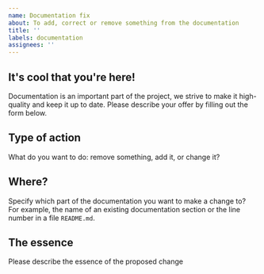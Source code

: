 ```yaml
---
name: Documentation fix
about: To add, correct or remove something from the documentation
title: ''
labels: documentation
assignees: ''
---
```


## It's cool that you're here!

Documentation is an important part of the project, we strive to make it high-quality and keep it up to date. Please describe your offer by filling out the form below.

## Type of action

What do you want to do: remove something, add it, or change it?


## Where?

Specify which part of the documentation you want to make a change to? For example, the name of an existing documentation section or the line number in a file `README.md`.


## The essence

Please describe the essence of the proposed change
